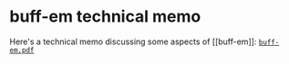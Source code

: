 # <span class="SC">buff-em</span> technical memo

Here's a technical memo discussing some aspects of [[buff-em]]:
[`buff-em.pdf`](buff-em.pdf)
